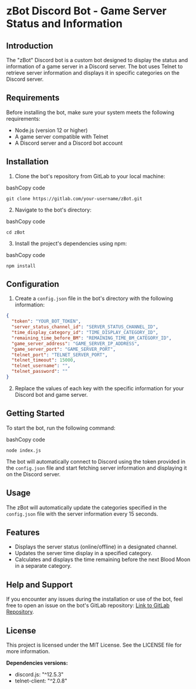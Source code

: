 
# zBot Discord Bot - Game Server Status and Information

## Introduction

The "zBot" Discord bot is a custom bot designed to display the status and information of a game server in a Discord server. The bot uses Telnet to retrieve server information and displays it in specific categories on the Discord server.

## Requirements

Before installing the bot, make sure your system meets the following requirements:

-   Node.js (version 12 or higher)
-   A game server compatible with Telnet
-   A Discord server and a Discord bot account

## Installation

1.  Clone the bot's repository from GitLab to your local machine:

bashCopy code

`git clone https://gitlab.com/your-username/zBot.git` 

2.  Navigate to the bot's directory:

bashCopy code

`cd zBot` 

3.  Install the project's dependencies using npm:

bashCopy code

`npm install` 

## Configuration

1.  Create a `config.json` file in the bot's directory with the following information:

```json
{
  "token": "YOUR_BOT_TOKEN",
  "server_status_channel_id": "SERVER_STATUS_CHANNEL_ID",
  "time_display_category_id": "TIME_DISPLAY_CATEGORY_ID",
  "remaining_time_before_BM": "REMAINING_TIME_BM_CATEGORY_ID",
  "game_server_address": "GAME_SERVER_IP_ADDRESS",
  "game_server_port": "GAME_SERVER_PORT",
  "telnet_port": "TELNET_SERVER_PORT",
  "telnet_timeout": 15000,
  "telnet_username": "",
  "telnet_password": ""
}
``` 

2.  Replace the values of each key with the specific information for your Discord bot and game server.

## Getting Started

To start the bot, run the following command:

bashCopy code

`node index.js` 

The bot will automatically connect to Discord using the token provided in the `config.json` file and start fetching server information and displaying it on the Discord server.

## Usage

The zBot will automatically update the categories specified in the `config.json` file with the server information every 15 seconds.

## Features

-   Displays the server status (online/offline) in a designated channel.
-   Updates the server time display in a specified category.
-   Calculates and displays the time remaining before the next Blood Moon in a separate category.

## Help and Support

If you encounter any issues during the installation or use of the bot, feel free to open an issue on the bot's GitLab repository: [Link to GitLab Repository](https://gitlab.com/your-username/zBot).

## License

This project is licensed under the MIT License. See the LICENSE file for more information.

**Dependencies versions:**

-   discord.js: "^12.5.3"
-   telnet-client: "^2.0.8"